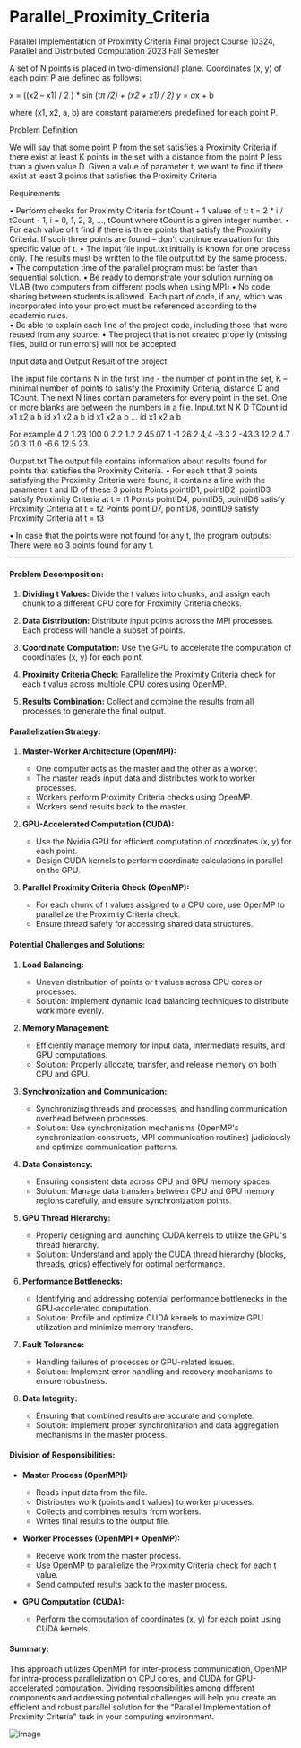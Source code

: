 # Parallel_Proximity_Criteria

Parallel Implementation of Proximity Criteria
Final project
Course 10324, Parallel and Distributed Computation
2023 Fall Semester

A set of N points is placed in two-dimensional plane. Coordinates (x, y) of each point P are defined as follows:

x = ((x2 – x1) / 2 ) * sin (t*π /2) + (x2 + x1) / 2) 
y = a*x + b

where (x1, x2, a, b) are constant parameters predefined for each point P.

Problem Definition

We will say that some point P from the set satisfies a Proximity Criteria if there exist at least K points in the set with a distance from the point P less than a given value D.
Given a value of parameter t, we want to find if there exist at least 3 points that satisfies the Proximity Criteria 

Requirements

•	Perform checks for Proximity Criteria for tCount + 1 values of  t:
 t = 2 * i / tCount  - 1,          i = 0,  1,  2,  3, …,  tCount
		where tCount is a given integer number.
•	For each value of t find if there is three points that satisfy the Proximity Criteria. If such three points are found – don't continue evaluation for this specific value of t. 
•	The input file input.txt initially is known for one process only. The results must be written to the file output.txt by the same process. 
•	The computation time of the parallel program must be faster than sequential solution. 
•	Be ready to demonstrate your solution running on VLAB (two computers from different pools when using MPI)
•	No code sharing between students is allowed. Each part of code, if any, which was incorporated into your project must be referenced according to the academic rules.  
•	Be able to explain each line of the project code, including those that were reused from any source. 
•	The project that is not created properly (missing files, build or run errors) will not be accepted


Input data and Output Result of the project

The input file contains N in the first line - the number of point in the set, K – minimal number of points to satisfy the Proximity Criteria, distance D  and TCount. The next N lines contain parameters for every point in the set. One or more blanks are between the numbers in a file.
Input.txt
N   K   D   TCount
id   x1    x2    a    b
id   x1    x2    a    b
id   x1    x2    a    b
…
id   x1    x2    a    b

For example
4      2      1.23     100
0    2.2     1.2      2       45.07
1    -1       26.2    4,4    -3.3
2    -43.3   12.2   4.7     20
3    11.0    -6.6    12.5   23. 

Output.txt
The output file contains information about results found for points that satisfies the Proximity Criteria. 
•	For each t that 3 points satisfying the Proximity Criteria were found, it contains a line with the parameter t and ID of these 3 points
Points  pointID1, pointID2, pointID3 satisfy Proximity Criteria at t = t1 
Points  pointID4, pointID5, pointID6 satisfy Proximity Criteria at t = t2
Points  pointID7, pointID8, pointID9 satisfy Proximity Criteria at t = t3

•	In case that the points were not found for any t, the program outputs:
There were no 3 points found for any t.


____________________________________________________________________________________________________

#### Problem Decomposition:

1. **Dividing t Values:** Divide the t values into chunks, and assign each chunk to a different CPU core for Proximity Criteria checks.

2. **Data Distribution:** Distribute input points across the MPI processes. Each process will handle a subset of points.

3. **Coordinate Computation:** Use the GPU to accelerate the computation of coordinates (x, y) for each point.

4. **Proximity Criteria Check:** Parallelize the Proximity Criteria check for each t value across multiple CPU cores using OpenMP.

5. **Results Combination:** Collect and combine the results from all processes to generate the final output.

#### Parallelization Strategy:

1. **Master-Worker Architecture (OpenMPI):**
   - One computer acts as the master and the other as a worker.
   - The master reads input data and distributes work to worker processes.
   - Workers perform Proximity Criteria checks using OpenMP.
   - Workers send results back to the master.

2. **GPU-Accelerated Computation (CUDA):**
   - Use the Nvidia GPU for efficient computation of coordinates (x, y) for each point.
   - Design CUDA kernels to perform coordinate calculations in parallel on the GPU.

3. **Parallel Proximity Criteria Check (OpenMP):**
   - For each chunk of t values assigned to a CPU core, use OpenMP to parallelize the Proximity Criteria check.
   - Ensure thread safety for accessing shared data structures.

#### Potential Challenges and Solutions:

1. **Load Balancing:**
   - Uneven distribution of points or t values across CPU cores or processes.
   - Solution: Implement dynamic load balancing techniques to distribute work more evenly.

2. **Memory Management:**
   - Efficiently manage memory for input data, intermediate results, and GPU computations.
   - Solution: Properly allocate, transfer, and release memory on both CPU and GPU.

3. **Synchronization and Communication:**
   - Synchronizing threads and processes, and handling communication overhead between processes.
   - Solution: Use synchronization mechanisms (OpenMP's synchronization constructs, MPI communication routines) judiciously and optimize communication patterns.

4. **Data Consistency:**
   - Ensuring consistent data across CPU and GPU memory spaces.
   - Solution: Manage data transfers between CPU and GPU memory regions carefully, and ensure synchronization points.

5. **GPU Thread Hierarchy:**
   - Properly designing and launching CUDA kernels to utilize the GPU's thread hierarchy.
   - Solution: Understand and apply the CUDA thread hierarchy (blocks, threads, grids) effectively for optimal performance.

6. **Performance Bottlenecks:**
   - Identifying and addressing potential performance bottlenecks in the GPU-accelerated computation.
   - Solution: Profile and optimize CUDA kernels to maximize GPU utilization and minimize memory transfers.

7. **Fault Tolerance:**
   - Handling failures of processes or GPU-related issues.
   - Solution: Implement error handling and recovery mechanisms to ensure robustness.

8. **Data Integrity:**
   - Ensuring that combined results are accurate and complete.
   - Solution: Implement proper synchronization and data aggregation mechanisms in the master process.

#### Division of Responsibilities:

- **Master Process (OpenMPI):**
  - Reads input data from the file.
  - Distributes work (points and t values) to worker processes.
  - Collects and combines results from workers.
  - Writes final results to the output file.

- **Worker Processes (OpenMPI + OpenMP):**
  - Receive work from the master process.
  - Use OpenMP to parallelize the Proximity Criteria check for each t value.
  - Send computed results back to the master process.

- **GPU Computation (CUDA):**
  - Perform the computation of coordinates (x, y) for each point using CUDA kernels.

#### Summary:

This approach utilizes OpenMPI for inter-process communication, OpenMP for intra-process parallelization on CPU cores, and CUDA for GPU-accelerated computation. Dividing responsibilities among different components and addressing potential challenges will help you create an efficient and robust parallel solution for the "Parallel Implementation of Proximity Criteria" task in your computing environment.

![image](https://github.com/DorFerenc/Parallel_Proximity_Criteria/assets/69848386/86a24b33-2e4f-4bf1-85db-0966de04184f)
